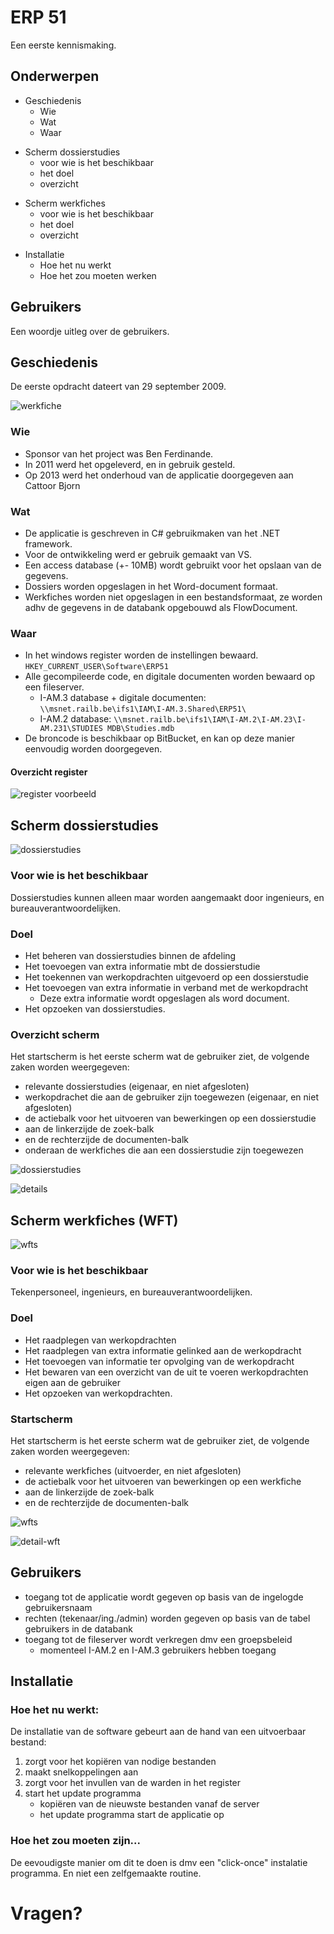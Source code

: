 # ERP 51
Een eerste kennismaking.
<!--s-->

## Onderwerpen

- Geschiedenis 
    - Wie <!-- .element: class="fragment" data-fragment-index="1" -->
    - Wat <!-- .element: class="fragment" data-fragment-index="2" -->
    - Waar <!-- .element: class="fragment" data-fragment-index="3" -->

<!--v-->

- Scherm dossierstudies
    - voor wie is het beschikbaar <!-- .element: class="fragment" data-fragment-index="1" -->
    - het doel <!-- .element: class="fragment" data-fragment-index="2" -->
    - overzicht <!-- .element: class="fragment" data-fragment-index="3" -->

<!--v-->

- Scherm werkfiches
    - voor wie is het beschikbaar <!-- .element: class="fragment" data-fragment-index="1" -->
    - het doel <!-- .element: class="fragment" data-fragment-index="2" -->
    - overzicht <!-- .element: class="fragment" data-fragment-index="3" -->

<!--v-->

- Installatie
    - Hoe het nu werkt <!-- .element: class="fragment" data-fragment-index="1" -->
    - Hoe het zou moeten werken <!-- .element: class="fragment" data-fragment-index="2" -->

<!--v-->

## Gebruikers
Een woordje uitleg over de gebruikers.

<!--s-->

## Geschiedenis

De eerste opdracht dateert van 29 september 2009.

![werkfiche](https://goo.gl/s2K9L7)

<!--v-->

### Wie
- Sponsor van het project was Ben Ferdinande. <!-- .element: class="fragment" data-fragment-index="1" -->
- In 2011 werd het opgeleverd, en in gebruik gesteld. <!-- .element: class="fragment" data-fragment-index="2" -->
- Op 2013 werd het onderhoud van de applicatie doorgegeven aan Cattoor Bjorn <!-- .element: class="fragment" data-fragment-index="3" -->

<!--v-->

### Wat

- De applicatie is geschreven in C# gebruikmaken van het .NET framework. <!-- .element: class="fragment" data-fragment-index="1" -->
- Voor de ontwikkeling werd er gebruik gemaakt van VS. <!-- .element: class="fragment" data-fragment-index="2" -->
- Een access database (+- 10MB) wordt gebruikt voor het opslaan van de gegevens.  <!-- .element: class="fragment" data-fragment-index="3" -->
- Dossiers worden opgeslagen in het Word-document formaat. <!-- .element: class="fragment" data-fragment-index="4" -->
- Werkfiches worden niet opgeslagen in een bestandsformaat, ze worden adhv de gegevens in de databank opgebouwd als FlowDocument. <!-- .element: class="fragment" data-fragment-index="5" -->

<!--v-->

### Waar
- In het windows register worden de instellingen bewaard.<!-- .element: class="fragment" data-fragment-index="1" --> `HKEY_CURRENT_USER\Software\ERP51` <!-- .element: class="fragment" data-fragment-index="1" -->
- Alle gecompileerde code, en digitale documenten worden bewaard op een fileserver. <!-- .element: class="fragment" data-fragment-index="2" -->
    - I-AM.3 database + digitale documenten: `\\msnet.railb.be\ifs1\IAM\I-AM.3.Shared\ERP51\` <!-- .element: class="fragment" data-fragment-index="3" -->
    - I-AM.2 database: `\\msnet.railb.be\ifs1\IAM\I-AM.2\I-AM.23\I-AM.231\STUDIES MDB\Studies.mdb` <!-- .element: class="fragment" data-fragment-index="4" -->
- De broncode is beschikbaar op BitBucket, en kan op deze manier eenvoudig worden doorgegeven. <!-- .element: class="fragment" data-fragment-index="5" -->

<!--v-->

#### Overzicht register

![register voorbeeld](https://goo.gl/ozJ6bM)

<!--s-->

## Scherm dossierstudies

![dossierstudies](https://goo.gl/vz192e)

<!--v-->

### Voor wie is het beschikbaar
Dossierstudies kunnen alleen maar worden aangemaakt door ingenieurs, en bureauverantwoordelijken.

<!--v-->

### Doel

- Het beheren van dossierstudies binnen de afdeling <!-- .element: class="fragment" data-fragment-index="1" -->
- Het toevoegen van extra informatie mbt de dossierstudie <!-- .element: class="fragment" data-fragment-index="2" -->
- Het toekennen van werkopdrachten uitgevoerd op een dossierstudie <!-- .element: class="fragment" data-fragment-index="3" -->
- Het toevoegen van extra informatie in verband met de werkopdracht <!-- .element: class="fragment" data-fragment-index="4" -->
    - Deze extra informatie wordt opgeslagen als word document. <!-- .element: class="fragment" data-fragment-index="5" -->
- Het opzoeken van dossierstudies. <!-- .element: class="fragment" data-fragment-index="6" -->

<!--v-->

### Overzicht scherm

Het startscherm is het eerste scherm wat de gebruiker ziet, de volgende zaken worden weergegeven:

- relevante dossierstudies (eigenaar, en niet afgesloten) <!-- .element: class="fragment" data-fragment-index="1" -->
- werkopdrachet die aan de gebruiker zijn toegewezen (eigenaar, en niet afgesloten) <!-- .element: class="fragment" data-fragment-index="1" -->
- de actiebalk voor het uitvoeren van bewerkingen op een dossierstudie <!-- .element: class="fragment" data-fragment-index="2" -->
- aan de linkerzijde de zoek-balk <!-- .element: class="fragment" data-fragment-index="3" -->
- en de rechterzijde de documenten-balk <!-- .element: class="fragment" data-fragment-index="4" -->
- onderaan de werkfiches die aan een dossierstudie zijn toegewezen <!-- .element: class="fragment" data-fragment-index="5" -->

<!--v-->

![dossierstudies](https://goo.gl/EXDbDX)

<!--v-->

![details](https://goo.gl/2fEcCQ)

<!--s-->

## Scherm werkfiches (WFT)

![wfts](https://goo.gl/dHUkyG)

<!--v-->

### Voor wie is het beschikbaar
Tekenpersoneel, ingenieurs, en bureauverantwoordelijken.

<!--v-->

### Doel

- Het raadplegen van werkopdrachten <!-- .element: class="fragment" data-fragment-index="1" -->
- Het raadplegen van extra informatie gelinked aan de werkopdracht <!-- .element: class="fragment" data-fragment-index="2" -->
- Het toevoegen van informatie ter opvolging van de werkopdracht <!-- .element: class="fragment" data-fragment-index="3" -->
- Het bewaren van een overzicht van de uit te voeren werkopdrachten eigen aan de gebruiker <!-- .element: class="fragment" data-fragment-index="4" -->
- Het opzoeken van werkopdrachten. <!-- .element: class="fragment" data-fragment-index="6" -->

<!--v-->

### Startscherm

Het startscherm is het eerste scherm wat de gebruiker ziet, de volgende zaken worden weergegeven:

- relevante werkfiches (uitvoerder, en niet afgesloten) <!-- .element: class="fragment" data-fragment-index="1" -->
- de actiebalk voor het uitvoeren van bewerkingen op een werkfiche <!-- .element: class="fragment" data-fragment-index="2" -->
- aan de linkerzijde de zoek-balk <!-- .element: class="fragment" data-fragment-index="3" -->
- en de rechterzijde de documenten-balk <!-- .element: class="fragment" data-fragment-index="4" -->

<!--v-->

![wfts](https://goo.gl/zma5Kj)

<!--v-->

![detail-wft](https://goo.gl/6stBnu)


<!--s-->
## Gebruikers
- toegang tot de applicatie wordt gegeven op basis van de ingelogde gebruikersnaam <!-- .element: class="fragment" data-fragment-index="1" -->
- rechten (tekenaar/ing./admin) worden gegeven op basis van de tabel gebruikers in de databank <!-- .element: class="fragment" data-fragment-index="2" -->
- toegang tot de fileserver wordt verkregen dmv een groepsbeleid <!-- .element: class="fragment" data-fragment-index="3" -->
    - momenteel I-AM.2 en I-AM.3 gebruikers hebben toegang <!-- .element: class="fragment" data-fragment-index="3" -->


<!--s-->
## Installatie

### Hoe het nu werkt:

De installatie van de software gebeurt aan de hand van een uitvoerbaar bestand:

1. zorgt voor het kopiëren van nodige bestanden <!-- .element: class="fragment" data-fragment-index="1" -->
2. maakt snelkoppelingen aan <!-- .element: class="fragment" data-fragment-index="1" -->
3. zorgt voor het invullen van de warden in het register <!-- .element: class="fragment" data-fragment-index="1" -->
4. start het update programma <!-- .element: class="fragment" data-fragment-index="2" -->
    - kopiëren van de nieuwste bestanden vanaf de server <!-- .element: class="fragment" data-fragment-index="2" -->
    - het update programma start de applicatie op <!-- .element: class="fragment" data-fragment-index="2" -->

<!--v-->

### Hoe het zou moeten zijn...

De eevoudigste manier om dit te doen is dmv een "click-once" instalatie programma. En niet een zelfgemaakte routine.

<!--s-->

# Vragen?